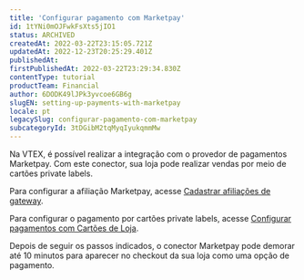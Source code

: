 ```yaml
---
title: 'Configurar pagamento com Marketpay'
id: 1tYNi0mOJFwkFsXts5jIO1
status: ARCHIVED
createdAt: 2022-03-22T23:15:05.721Z
updatedAt: 2022-12-23T20:25:29.401Z
publishedAt: 
firstPublishedAt: 2022-03-22T23:29:34.830Z
contentType: tutorial
productTeam: Financial
author: 6DODK49lJPk3yvcoe6GB6g
slugEN: setting-up-payments-with-marketpay
locale: pt
legacySlug: configurar-pagamento-com-marketpay
subcategoryId: 3tDGibM2tqMyqIyukqmmMw
---
```


Na VTEX, é possível realizar a integração com o provedor de pagamentos Marketpay. Com este conector, sua loja pode realizar vendas por meio de cartões private labels.

Para configurar a afiliação Marketpay, acesse [Cadastrar afiliações de gateway](https://help.vtex.com/pt/tutorial/afiliacoes-de-gateway--tutorials_444#).

Para configurar o pagamento por cartões private labels, acesse [Configurar pagamentos com Cartões de Loja](https://help.vtex.com/pt/tutorial/configurar-pagamentos-com-cartoes-de-loja-bandeira-propria--428FgVdSGQUeAOoogkaIw4#).

Depois de seguir os passos indicados, o conector Marketpay pode demorar até 10 minutos para aparecer no checkout da sua loja como uma opção de pagamento. 
